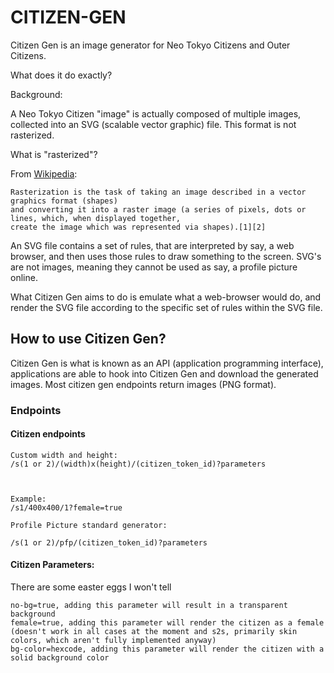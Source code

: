 # CITIZEN-GEN

Citizen Gen is an image generator for Neo Tokyo Citizens and Outer Citizens.

What does it do exactly?

Background:

A Neo Tokyo Citizen "image" is actually composed of multiple images, collected into an SVG (scalable vector graphic) file. 
This format is not rasterized.

What is "rasterized"?

From [Wikipedia](https://en.wikipedia.org/wiki/Rasterisation):

```
Rasterization is the task of taking an image described in a vector graphics format (shapes) 
and converting it into a raster image (a series of pixels, dots or lines, which, when displayed together, 
create the image which was represented via shapes).[1][2]
```

An SVG file contains a set of rules, that are interpreted by say, a web browser, and then uses those rules to draw something to the screen. 
SVG's are not images, meaning they cannot be used as say, a profile picture online.

What Citizen Gen aims to do is emulate what a web-browser would do, and render the SVG file according to the specific set of rules within the SVG file.

## How to use Citizen Gen?

Citizen Gen is what is known as an API (application programming interface), applications are able to hook into Citizen Gen and download the generated 
images. Most citizen gen endpoints return images (PNG format). 

### Endpoints

#### Citizen endpoints
```
Custom width and height:
/s(1 or 2)/(width)x(height)/(citizen_token_id)?parameters



Example:
/s1/400x400/1?female=true

Profile Picture standard generator:

/s(1 or 2)/pfp/(citizen_token_id)?parameters
```


#### Citizen Parameters:

There are some easter eggs I won't tell
```
no-bg=true, adding this parameter will result in a transparent background
female=true, adding this parameter will render the citizen as a female (doesn't work in all cases at the moment and s2s, primarily skin colors, which aren't fully implemented anyway)
bg-color=hexcode, adding this parameter will render the citizen with a solid background color
```
